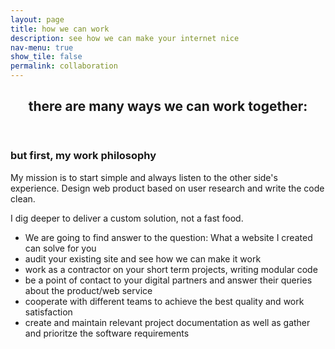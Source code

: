 ```yaml
---
layout: page
title: how we can work
description: see how we can make your internet nice
nav-menu: true
show_tile: false
permalink: collaboration
---
```

<div id="main">
<section id="one">
	<div class="inner">
		<header class="major">
			<h1>there are many ways we can work together:</h1>
		</header>
        <h3>but first, my work philosophy</h3>
        <div class="box">
            <p>My mission is to start simple and always listen to the other side's experience. Design web product based on user research and write the code clean.</p>
            <p>I dig deeper to deliver a custom solution, not a fast food.</p>
        </div>
            <ul>
            <li>We are going to find answer to the question: What a website I created can solve for you</li>
                <li>audit your existing site and see how we can make it work</li>
                <li>work as a contractor on your short term projects, writing modular code</li>
                <li>be a point of contact to your digital partners and answer their queries about the product/web service</li>
                <li>cooperate with different teams to achieve the best quality and work satisfaction </li>
                <li>create and maintain relevant project documentation as well as gather and prioritze the software requirements</li>
            </ul>
    </div><!--inner-->
</section>

</div><!--main-->